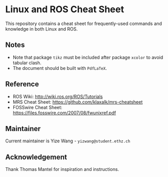# Linux and ROS Cheat Sheet

This repository contains a cheat sheet for frequently-used commands and knowledge in both Linux and ROS.

## Notes

- Note that package `tikz` must be included after package `xcolor` to avoid tabular clash.
- The document should be built with `PdfLaTeX`.

## Reference

- ROS Wiki: http://wiki.ros.org/ROS/Tutorials
- MRS Cheat Sheet: https://github.com/klaxalk/mrs-cheatsheet
- FOSSwire Cheat Sheet: https://files.fosswire.com/2007/08/fwunixref.pdf

## Maintainer

Current maintainer is Yize Wang - `yizwang@student.ethz.ch`

## Acknowledgement

Thank Thomas Mantel for inspiration and instructions.
